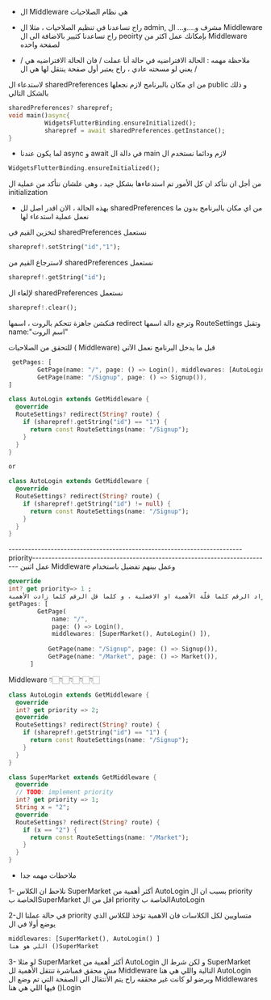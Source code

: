 - ال Middleware هي نظام الصلاحيات
- راح تساعدنا في تنظيم الصلاحيات ، مثلا ال admin, مشرف و....و... ال Middleware راح تساعدنا كثيير بالاضافة الى ال peoirty بإمكانك عمل اكثر من Middleware لصفحة واحده

- ملاحظة مهمه : الحالة الافتراضيه في حالة أنا عملت / فان الحالة الافتراضيه هي / يعني لو مسحته عادي ، راح يعتبر أول صفحة ينتقل لها هي ال /


لاستدعاء ال sharedPreferences من اي مكان بالبرنامج لازم نجعلها public و ذلك بالشكل التالي

```dart
sharedPreferences? sharepref;
void main()async{
          WidgetsFlutterBinding.ensureInitialized();
          sharepref = await sharedPreferences.getInstance();
}
```

- لما يكون عندنا async و await في دالة ال main لازم ودائما نستخدم ال
```dart
WidgetsFlutterBinding.ensureInitialized();
```
من أجل ان نتأكد ان كل الأمور تم استدعاءها بشكل جيد ، وهي علشان نتأكد من عملية ال initialization

- بهذه الحالة ، الان اقدر اصل لل sharedPreferences من اي مكان بالبرنامج بدون ما نعمل عملية استدعاء لها 



لتخزين القيم في sharedPreferences نستعمل
```dart
sharepref!.setString("id","1");
```
لاسترجاع القيم من sharedPreferences نستعمل
```dart
sharepref!.getString("id");
```

لإلغاء ال sharedPreferences نستعمل
```dart
sharepref!.clear();
```
فنكشن جاهزة تتحكم بالروت ، اسمها redirect وترجع دالة اسمها RouteSettings وتقبل name:"اسم الروت"

للتحقق من الصلاحيات ( Middleware) قبل ما يدخل البرنامج نعمل الآتي

```dart
 getPages: [
        GetPage(name: "/", page: () => Login(), middlewares: [AutoLogin()]),
        GetPage(name: "/Signup", page: () => Signup()),
]
```

```dart
class AutoLogin extends GetMiddleware {
  @override
  RouteSettings? redirect(String? route) {
    if (sharepref!.getString("id") == "1") {
      return const RouteSettings(name: "/Signup");
    }
  }
}

or

class AutoLogin extends GetMiddleware {
  @override
  RouteSettings? redirect(String? route) {
    if (sharepref!.getString("id") != null) {
      return const RouteSettings(name: "/Signup");
    }
  }
}
```
------------------------------------------------------------------------priority--------------------------------------------------------------------------
عمل اثنين Middleware وعمل بينهم تفضيل باستخدام 
```dart
@override
int? get priority=> 1 ;
ملاحظة مهمه : كلما زاد الرقم كلما قلّة الأهمية او الافضلية ، و كلما قل الرقم كلما زادت الأهمية
getPages: [
        GetPage(
            name: "/",
            page: () => Login(),
            middlewares: [SuperMarket(), AutoLogin() ]),
            
           GetPage(name: "/Signup", page: () => Signup()),
           GetPage(name: "/Market", page: () => Market()),
      ]
```

Middleware 👇🏻👇🏻👇🏻👇🏻👇🏻


```dart
class AutoLogin extends GetMiddleware {
  @override
  int? get priority => 2;
  @override
  RouteSettings? redirect(String? route) {
    if (sharepref!.getString("id") == "1") {
      return const RouteSettings(name: "/Signup");
    }
  }
}
```

```dart
class SuperMarket extends GetMiddleware {
  @override
  // TODO: implement priority
  int? get priority => 1;
  String x = "2";
  @override
  RouteSettings? redirect(String? route) {
    if (x == "2") {
      return const RouteSettings(name: "/Market");
    }
  }
}
```

- ملاحظات مهمه جدا

1- نلاحظ ان الكلاس SuperMarket أكثر أهمية من AutoLogin بسبب ان ال priority الخاصة بSuperMarket اقل من ال priority الخاصة بAutoLogin

2-في حالة عملنا ال priority متساويين لكل الكلاسات فان الاهمية تؤخذ للكلاس الذي يوضع أولا في ال   
```dart
middlewares: [SuperMarket(), AutoLogin() ]
اللي هو هنا ()SuperMarket 
```

3- لو مثلا SuperMarket أكثر أهمية من AutoLogin و لكن شرط ال SuperMarket مش محقق فمباشرة تنتقل الأهمية لل Middleware التالية واللي هي هنا AutoLogin وبرضو لو كانت غير محققه راح يتم الأنتقال الى الصفحة التي تم وضع ال Middlewares  فيها اللي هي هنا ()Login  

